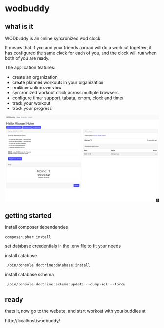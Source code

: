 # wodbuddy

## what is it

WODbuddy is an online syncronized wod clock.

It means that if you and your friends abroad will do a workout together, it has configured the same clock for each of you, and the clock will run when both of you are ready.

The application features:

 - create an organization
 - create planned workouts in your organization
 - realtime online overview
 - syncronized workout clock across multiple browsers
 - configure timer support, tabata, emom, clock and timer
 - track your workout
 - track your progress

![WODbuddy screenshot](/public/images/screenshot.png)

## getting started

install composer dependencies

`composer.phar install`

set database creadentials in the .env file to fit your needs

install database

`./bin/console doctrine:database:install`

install database schema

`./bin/console doctrine:schema:update --dump-sql --force`

## ready

thats it, now go to the website, and start workout with your buddies at

http://localhost/wodbuddy/
